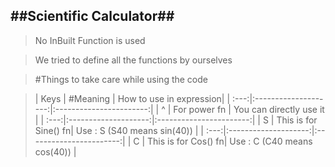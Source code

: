 ##Scientific Calculator##
-----------------------
>No InBuilt Function is used

>We tried to define all the functions by ourselves 

>#Things to take care while using the code

> | Keys |          #Meaning    | How to use in expression|
  | :---:|:--------------------:|:-----------------------:|
> |  ^   |         For power fn | You can directly use it |
  | :---:|:--------------------:|:-----------------------:|
> | S    | This is for Sine() fn| Use : S<angle> (S40 means sin(40))   |
  | :---:|:--------------------:|:-----------------------:|
> | C    | This is for Cos() fn| Use : C<angle> (C40 means cos(40))   |